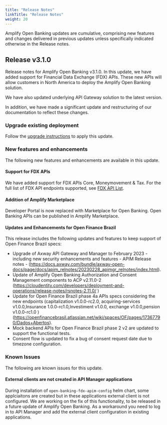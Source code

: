 ```yaml
---
title: "Release Notes"
linkTitle: "Release Notes"
weight: 20
---
```


Amplify Open Banking updates are cumulative, comprising new features and changes delivered in previous updates unless specifically indicated otherwise in the Release notes.

## Release v3.1.0
Release notes for Amplify Open Banking v3.1.0. In this update, we have added support for Financial Data Exchange (FDX) APIs. These new APIs will allow customers in North America to deploy the Amplify Open Banking solution.

We have also updated underlying API Gateway solution to the latest version.

In addition, we have made a significant update and restructuring of our documentation to reflect these changes.

### Upgrade existing deployment

Follow the [upgrade instructions](/docs/deployment/upgrade) to apply this update.

### New features and enhancements

The following new features and enhancements are available in this update.

#### Support for FDX APIs

We have added support for FDX APIs Core, Moneymovement & Tax. For the full list of FDX API endpoints supported, see [FDX API List](/docs/reference/fdx/#list-of-fdx-apis-included-in-amplify-open-banking). 

#### Addition of Amplify Marketplace

Developer Portal is now replaced with Marketplace for Open Banking. Open Banking APIs can be published in Amplify Marketplace.

#### Updates and Enhancements for Open Finance Brazil

This release includes the following updates and features to keep support of Open Finance Brazil specs:
* Upgrade of Axway API Gateway and Manager to February 2023 - including new security enhancements and features - APIM Release notes - (https://docs.axway.com/bundle/axway-open-docs/page/docs/apim_relnotes/20230228_apimgr_relnotes/index.html).
* Update of Amplify Open Banking Authorization and Consent Management components to ACP v2.11.0-2 (https://cloudentity.com/developers/deployment-and-operations/release-notes/rsnotes-2.11.0/ )
* Update for Open Finance Brazil phase 4a APIs specs considering the new endpoints (capitalization v1.0.0-rc2.0, acquiring-services v1.0.0,Insurance 1.0.0-rc1.0,Investiment v1.0.0, exchange v1.0.0,pension v1.0.0-rc1.0 ) (https://openfinancebrasil.atlassian.net/wiki/spaces/OF/pages/17367790/Dados+Abertos).
* Mock backend APIs for Open Finance Brazil phase 2 v2 are updated to support the functional tests.
* Consent flow is updated to fix a bug of consent request date due to timezone configuration.

### Known Issues

The following are known issues for this update.

#### External clients are not created in API Manager applications

During installation of `open-banking-fdx-apim-config` helm chart, some applciaitons are created but in these applications external client is not configured. We are working on the fix of this functionality, to be released in a future update of Amplify Open Banking. As a workaround you need to log in to API Manager and add the external client configuration in existing applications.